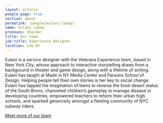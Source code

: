 ```yaml
---
layout: article
people_page: true
section: about
permalink: /people/eulani-labay/
name: Eulani Labay
pronouns: She/Her
title: Our team
job-title: Experience Designer
location: Lab NY
---
```


Eulani is a service designer with the Veterans Experience team, based in New York City, whose approach to interactive storytelling draws from a background in theater and game design, along with a lifetime of writing. Eulani has taught at Made in NY Media Center and Parsons School of Design. Helping people tell their own stories is her key to social change. Eulani has tapped the imagination of teens to reverse the food-desert status of the South Bronx, channeled children’s gameplay to manage disease in developing countries, empowered teachers to reform their urban high schools, and sparked generosity amongst a fleeting community of NYC subway riders.


[Meet more of our team](../../about/meet/)
